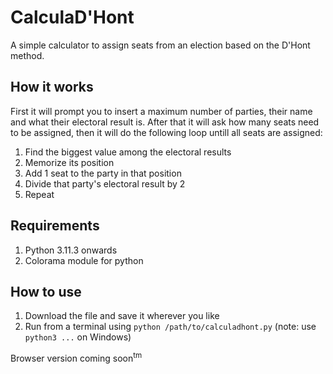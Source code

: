 # CalculaD'Hont
A simple calculator to assign seats from an election based on the D'Hont method.

## How it works ##
First it will prompt you to insert a maximum number of parties, their name and what their electoral result is.
After that it will ask how many seats need to be assigned, then it will do the following loop untill all seats are assigned:
1) Find the biggest value among the electoral results
2) Memorize its position
3) Add 1 seat to the party in that position
4) Divide that party's electoral result by 2
5) Repeat

## Requirements ##
1) Python 3.11.3 onwards
2) Colorama module for python

## How to use ##
1) Download the file and save it wherever you like
2) Run from a terminal using ```python /path/to/calculadhont.py``` (note: use ```python3 ...``` on Windows)

Browser version coming soon<sup>tm</sup>
